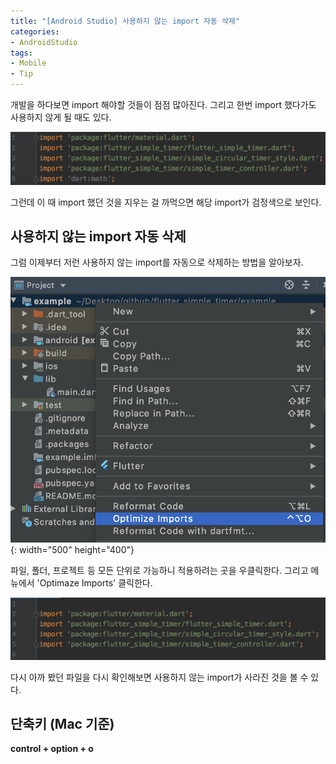 ```yaml
---
title: "[Android Studio] 사용하지 않는 import 자동 삭제"
categories:
- AndroidStudio
tags:
- Mobile
- Tip
---
```


개발을 하다보면 import 해야할 것들이 점점 많아진다. 그리고 한번 import 했다가도 사용하지 않게 될 때도 있다.

![Example1](/assets/flutter/DeleteImport/Example1.png)

그런데 이 때 import 했던 것을 지우는 걸 까먹으면 해당 import가 검정색으로 보인다.

## 사용하지 않는 import 자동 삭제

그럼 이제부터 저런 사용하지 않는 import를 자동으로 삭제하는 방법을 알아보자.

![Example2](/assets/flutter/DeleteImport/Example2.png){: width="500" height="400"}

파일, 폴더, 프로젝트 등 모든 단위로 가능하니 적용하려는 곳을 우클릭한다. 그리고 메뉴에서 'Optimaze Imports' 클릭한다.

![Example3](/assets/flutter/DeleteImport/Example3.png)

다시 아까 봤던 파일을 다시 확인해보면 사용하지 않는 import가 사라진 것을 볼 수 있다.

## 단축키 (Mac 기준)
**control + option + o**
